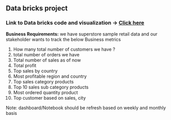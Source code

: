 ## Data bricks project
### Link to Data bricks code and visualization -> [Click here](https://databricks-prod-cloudfront.cloud.databricks.com/public/4027ec902e239c93eaaa8714f173bcfc/1206869949657322/1263415550341772/7761643818427585/latest.html)

**Business Requirements:**
we have superstore sample retail data and our stakeholder wants to track the below Business metrics
1. ﻿﻿﻿How many total number of customers we have ?
2. ﻿﻿﻿total number of orders we have
3. ﻿﻿﻿Total number of sales as of now
4. ﻿﻿﻿Total profit
5. ﻿﻿﻿Top sales by country
6. ﻿﻿﻿Most profitable region and country
7. ﻿﻿﻿Top sales category products
8. ﻿﻿﻿Top 10 sales sub category products
9. ﻿﻿﻿Most ordered quantity product
10. ﻿﻿﻿﻿Top customer based on sales, city

Note: dashboard/Notebook should be refresh based on weekly and monthly basis
